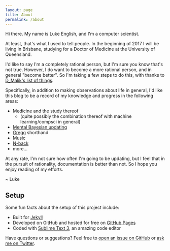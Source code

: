 ```yaml
---
layout: page
title: About
permalink: /about
---
```


Hi there. My name is Luke English, and I'm a computer scientist.

At least, that's what I used to tell people. In the beginning of 2017 I will be living in Brisbane, studying for a Doctor of Medicine at the University of Queensland.

I'd like to say I'm a completely rational person, but I'm sure you know that's not true. However, I do want to become a more rational person, and in general "become better". So I'm taking a few steps to do this, with thanks to [D_Malik's list of things](http://lesswrong.com/lw/5b8/insufficiently_awesome/3z5r).

Specifically, in addition to making observations about life in general, I'd like this blog to be a record of my knowledge and progress in the following areas:

* Medicine and the study thereof
    * (quite possibly the combination thereof with machine learning/compsci in general)
* [Mental Bayesian updating](https://arbital.com/p/61b/?startPath)
* [Gregg](http://gregg.angelfishy.net/) shorthand
* Music
* [N-back](http://www.gwern.net/N-back%20FAQ.html)
* more...

At any rate, I'm not sure how often I'm going to be updating, but I feel that in the pursuit of rationality, documentation is better than not. So I hope you enjoy reading of my efforts.

~ Luke

## Setup

Some fun facts about the setup of this project include:

* Built for [Jekyll](http://jekyllrb.com)
* Developed on GitHub and hosted for free on [GitHub Pages](https://pages.github.com)
* Coded with [Sublime Text 3](http://sublimetext.com), an amazing code editor

Have questions or suggestions? Feel free to [open an issue on GitHub](https://github.com/fourtyfour-saka/fourtyfour-saka.github.io/issues/new) or [ask me on Twitter](https://twitter.com/lj_english).
